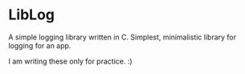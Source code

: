 LibLog
======

A simple logging library written in C.  Simplest, minimalistic library for logging for an app.

I am writing these only for practice. :)
